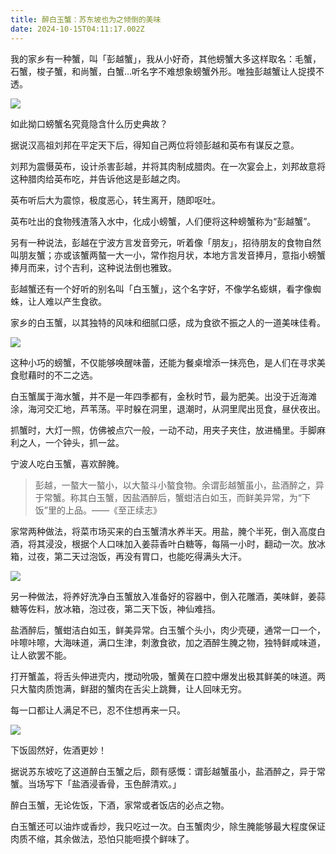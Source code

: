 ```yaml
---
title: 醉白玉蟹：苏东坡也为之倾倒的美味
date: 2024-10-15T04:11:17.002Z
---
```


我的家乡有一种蟹，叫「彭越蟹」，我从小好奇，其他螃蟹大多这样取名：毛蟹，石蟹，梭子蟹，和尚蟹，白蟹…听名字不难想象螃蟹外形。唯独彭越蟹让人捉摸不透。

![](https://img-1259210397.cos.ap-guangzhou.myqcloud.com/Pasted%20image%2020240531152905.png)

如此拗口螃蟹名究竟隐含什么历史典故？

据说汉高祖刘邦在平定天下后，得知自己两位将领彭越和英布有谋反之意。

刘邦为震慑英布，设计杀害彭越，并将其肉制成腊肉。在一次宴会上，刘邦故意将这种腊肉给英布吃，并告诉他这是彭越之肉。

英布听后大为震惊，极度恶心，转生离开，随即呕吐。

英布吐出的食物残渣落入水中，化成小螃蟹，人们便将这种螃蟹称为“彭越蟹”。

另有一种说法，彭越在宁波方言发音旁元，听着像「朋友」，招待朋友的食物自然叫朋友蟹；亦或该蟹两螯一大一小，常作抱月状，本地方言发音捧月，意指小螃蟹捧月而来，讨个吉利，这种说法倒也雅致。

彭越蟹还有一个好听的别名叫「白玉蟹」，这个名字好，不像学名蟛蜞，看字像蜘蛛，让人难以产生食欲。

家乡的白玉蟹，以其独特的风味和细腻口感，成为食欲不振之人的一道美味佳肴。

![](https://img-1259210397.cos.ap-guangzhou.myqcloud.com/Pasted%20image%2020240531151645.png)

这种小巧的螃蟹，不仅能够唤醒味蕾，还能为餐桌增添一抹亮色，是人们在寻求美食慰藉时的不二之选。

白玉蟹属于海水蟹，并不是一年四季都有，金秋时节，最为肥美。出没于近海滩涂，海河交汇地，芦苇荡。平时躲在洞里，退潮时，从洞里爬出觅食，昼伏夜出。

抓蟹时，大灯一照，仿佛被点穴一般，一动不动，用夹子夹住，放进桶里。手脚麻利之人，一个钟头，抓一盆。

宁波人吃白玉蟹，喜欢醉腌。

>彭越，一螯大一螯小，以大螯斗小螯食物。余谓彭越蟹虽小，盐酒醉之，异于常蟹。称其白玉蟹，因盐酒醉后，蟹蚶洁白如玉，而鲜美异常，为“下饭”里的上品。——《至正续志》

家常两种做法，将菜市场买来的白玉蟹清水养半天。用盐，腌个半死，倒入高度白酒，将其浸没，根据个人口味加入姜蒜香叶白糖等，每隔一小时，翻动一次。放冰箱，过夜，第二天过泡饭，再没有胃口，也能吃得满头大汗。

![](https://img-1259210397.cos.ap-guangzhou.myqcloud.com/Pasted%20image%2020240531151758.png)

另一种做法，将养好洗净白玉蟹放入准备好的容器中，倒入花雕酒，美味鲜，姜蒜糖等佐料，放冰箱，泡过夜，第二天下饭，神仙难挡。

盐酒醉后，蟹蚶洁白如玉，鲜美异常。白玉蟹个头小，肉少壳硬，通常一口一个，咔嚓咔嚓，大海味道，满口生津，刺激食欲，加之酒醉生腌之物，独特鲜咸味道，让人欲罢不能。

打开蟹盖，将舌头伸进壳内，搅动吮吸，蟹黄在口腔中爆发出极其鲜美的味道。两只大螯肉质饱满，鲜甜的蟹肉在舌尖上跳舞，让人回味无穷。

每一口都让人满足不已，忍不住想再来一只。

![](https://img-1259210397.cos.ap-guangzhou.myqcloud.com/Pasted%20image%2020240531151827.png)

下饭固然好，佐酒更妙！

据说苏东坡吃了这道醉白玉蟹之后，颇有感慨：谓彭越蟹虽小，盐酒醉之，异于常蟹。当场写下「盐酒浸香骨，玉色醉清欢。」

醉白玉蟹，无论佐饭，下酒，家常或者饭店的必点之物。

白玉蟹还可以油炸或香炒，我只吃过一次。白玉蟹肉少，除生腌能够最大程度保证肉质不缩，其余做法，恐怕只能咂摸个鲜味了。
